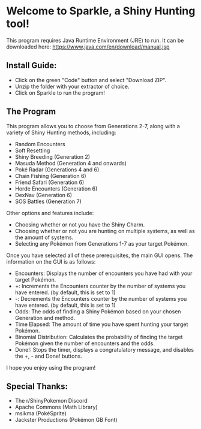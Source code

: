 # Welcome to Sparkle, a Shiny Hunting tool!

This program requires Java Runtime Environment (JRE) to run. It can be downloaded here:
https://www.java.com/en/download/manual.jsp

## Install Guide:
- Click on the green "Code" button and select "Download ZIP".
- Unzip the folder with your extractor of choice.
- Click on Sparkle to run the program!

## The Program

This program allows you to choose from Generations 2-7, along with a variety of Shiny Hunting methods, including:
- Random Encounters
- Soft Resetting
- Shiny Breeding (Generation 2)
- Masuda Method (Generation 4 and onwards)
- Poké Radar (Generations 4 and 6)
- Chain Fishing (Generation 6)
- Friend Safari (Generation 6)
- Horde Encounters (Generation 6)
- DexNav (Generation 6)
- SOS Battles (Generation 7)

Other options and features include:
- Choosing whether or not you have the Shiny Charm.
- Choosing whether or not you are hunting on multiple systems, as well as the amount of systems.
- Selecting any Pokémon from Generations 1-7 as your target Pokémon.

Once you have selected all of these prerequisites, the main GUI opens. The information on the GUI is as follows:
- Encounters: Displays the number of encounters you have had with your target Pokémon.
- +: Increments the Encounters counter by the number of systems you have entered. (by default, this is set to 1)
- -: Decrements the Encounters counter by the number of systems you have entered. (by default, this is set to 1)
- Odds: The odds of finding a Shiny Pokémon based on your chosen Generation and method.
- Time Elapsed: The amount of time you have spent hunting your target Pokémon.
- Binomial Distribution: Calculates the probability of finding the target Pokémon given the number of encounters and the odds.
- Done!: Stops the timer, displays a congratulatory message, and disables the +, - and Done! buttons.

I hope you enjoy using the program!

## Special Thanks:
- The r/ShinyPokemon Discord
- Apache Commons (Math Library)
- msikma (PokéSprite)
- Jackster Productions (Pokémon GB Font)
